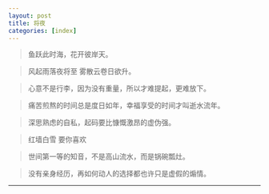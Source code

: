 ```yaml
---
layout: post
title: 将夜
categories: [index]
---
```


> 鱼跃此时海，花开彼岸天。

> 风起雨落夜将至 雾散云卷日欲升。

> 心意不是行李，因为没有重量，所以才难提起，更难放下。

> 痛苦煎熬的时间总是度日如年，幸福享受的时间才叫逝水流年。

> 深思熟虑的自私，起码要比慷慨激昂的虚伪强。

> 红墙白雪 要你喜欢

> 世间第一等的知音，不是高山流水，而是锅碗瓢灶。

> 没有亲身经历，再如何动人的选择都也许只是虚假的煽情。
------
